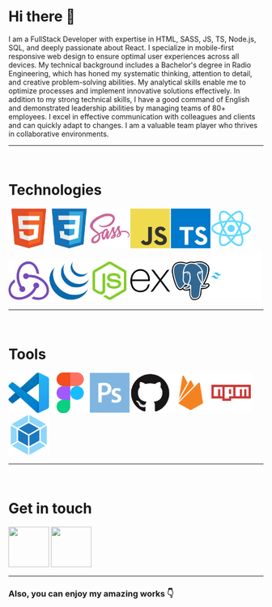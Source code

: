 # Hi there 👋

I am a FullStack Developer with expertise in HTML, SASS, JS, TS, Node.js, SQL, and deeply passionate about React. I specialize in mobile-first responsive web design to ensure optimal user experiences across all devices. My technical background includes a Bachelor's degree in Radio Engineering, which has honed my systematic thinking, attention to detail, and creative problem-solving abilities. My analytical skills enable me to optimize processes and implement innovative solutions effectively.
In addition to my strong technical skills, I have a good command of English and demonstrated leadership abilities by managing teams of 80+ employees. I excel in effective communication with colleagues and clients and can quickly adapt to changes. I am a valuable team player who thrives in collaborative environments.

<hr/>
<br/>

# Technologies

<img src="https://github.com/devicons/devicon/blob/master/icons/html5/html5-original.svg" width="80px" height="80px"><img src="https://github.com/devicons/devicon/blob/master/icons/css3/css3-original.svg" width="80px" height="80px"><img src="https://github.com/devicons/devicon/blob/master/icons/sass/sass-original.svg" width="80px" height="80px"><img src="https://github.com/devicons/devicon/blob/master/icons/javascript/javascript-original.svg" width="80px" height="80px"><img src="https://github.com/devicons/devicon/blob/master/icons/typescript/typescript-original.svg" width="80px" height="80px"><img src="https://github.com/devicons/devicon/blob/master/icons/react/react-original.svg" width="80px" height="80px"><img src="https://github.com/devicons/devicon/blob/master/icons/redux/redux-original.svg" width="80px" height="80px"><img src="https://github.com/devicons/devicon/blob/master/icons/jquery/jquery-original.svg" width="80px" height="80px"><img src="https://github.com/devicons/devicon/blob/master/icons/nodejs/nodejs-original.svg" width="80px" height="80px"><img src="https://github.com/devicons/devicon/blob/master/icons/express/express-original.svg" width="80px" height="80px"><img src="https://github.com/devicons/devicon/blob/master/icons/postgresql/postgresql-original.svg" width="80px" height="80px"><img src="https://github.com/devicons/devicon/blob/master/icons/tailwindcss/tailwindcss-original-wordmark.svg" width="100px" height="100px">

<hr/>
<br/>

# Tools
<img src="https://github.com/devicons/devicon/blob/master/icons/vscode/vscode-original.svg" width="80px" height="80px"><img src="https://github.com/devicons/devicon/blob/master/icons/figma/figma-original.svg" width="80px" height="80px"><img src="https://github.com/devicons/devicon/blob/master/icons/photoshop/photoshop-plain.svg" width="80px" height="80px"><img src="https://github.com/devicons/devicon/blob/master/icons/github/github-original.svg" width="80px" height="80px"><img src="https://github.com/devicons/devicon/blob/master/icons/firebase/firebase-plain.svg" width="80px" height="80px"><img src="https://github.com/devicons/devicon/blob/master/icons/npm/npm-original-wordmark.svg" width="80px" height="80px"><img src="https://github.com/devicons/devicon/blob/master/icons/webpack/webpack-original.svg" width="80px" height="80px">

<hr/>
<br/>

# Get in touch

<a href="https://t.me/vadym_99" target="_blank"><img src="https://github.com/simple-icons/simple-icons/blob/develop/icons/telegram.svg" width="80px" height="80px"></a>
<a href="mailto:vadymprydatok@gmail.com" target="_blank"><img src="https://github.com/simple-icons/simple-icons/blob/develop/icons/gmail.svg" width="80px" height="80px"></a>
<a href="https://t.me/vadym_99" target="_blank"></a>

<hr/>

### Also, you can enjoy my amazing works 👇






